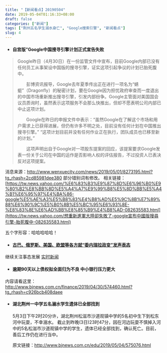 ```yaml
---
title: "【新闻看点】20190504"
date: 2019-05-04T01:16:33+08:00
draft: false
categories: ["新闻"]
tags: ["荆州五名学生溺水身亡", "Google搜索引擎", "新闻看点"]
slug: 4
---
```




- #### 自宫版”Google中国搜寻引擎计划正式宣告失败

>   Google昨日（4月30日）在一份监管文件中宣布，目前Google内部已没有任何员工从事架设中国版的搜寻引擎，证实这项引起争议的计划已胎死腹中。
>
> 　　彭博资讯报导，Google去年夏季传出正在进行一项名为“蜻蜓”（Dragonfly）的秘密计划，要在Google因为担忧政府审查而一度退出的中国市场重新推出搜寻引擎，引发内部纷争。Google主管面对美国国会议员质询时，虽然表示这项服务不会那么快推出，但却不愿表明公司内部已中止这项计划。
>
> 　　Google在昨日的申报文件中表示：“虽然Google在了解这个市场和用户需求上已获得进展，但仍有许多不明之处，目前没有任何计划在中国推出搜寻引擎。” “这项计划目前并没有任何作业正在执行，团队成员也已移至新的计划。”
>
> 　　这项声明出自于Google对一项股东提案的回应，该提案要求Google发表一份关于公司在中国的运作是否影响人权的评估报告，不过投资人已表决反对这项提案。  

消息来源：<http://www.wenxuecity.com/news/2019/05/01/8273195.html?tg_rhash=2cd85981dee380> 
部分错别词有修改。
相关链接：[https://tw.news.yahoo.com/%E6%83%B3%E9%87%8D%E6%96%B0%E9%80%B2%E8%BB%8D%E5%A4%A7%E9%99%B8%E5%8D%BB%E5%A4%B1%E6%95%97%E4%BA%86-google%E5%AE%A3%E5%B8%83%E4%B8%AD%E5%9C%8B%E7%89%88%E6%90%9C%E5%B0%8B%E5%BC%95%E6%93%8E-%E8%83%8E%E6%AD%BB%E8%85%B9%E4%B8%AD-082635583.html](https://tw.news.yahoo.com/想重新進軍大陸卻失敗了-google宣布中國版搜尋引擎-胎死腹中-082635583.html)

五个字形容：哈哈哈哈哈！

- #### [古巴、俄罗斯、美国、欧盟等各方就“委内瑞拉政变”发声表态](https://www.thepaper.cn/newsDetail_forward_3378648?tg_rhash=f089b0540d68f4)

继续关注事态发展  [实时新闻](https://www.google.com/search?newwindow=1&biw=1280&bih=667&tbm=nws&ei=WKfNXOuGOIvqwQOuzoagCQ&q=%E5%A7%94%E5%86%85%E7%91%9E%E6%8B%89&oq=%E5%A7%94%E5%86%85%E7%91%9E%E6%8B%89&gs_l=psy-ab.3...0.0.0.262539.0.0.0.0.0.0.0.0..0.0....0...1c..64.psy-ab..0.0.0....0.EcSfU9NuyYQ)

- #### 逾期90天以上债权拟全面归为不良 中小银行压力更大

内容请看这里：<http://www.bjnews.com.cn/finance/2019/04/30/574460.html?tg_rhash=c926bcb408daee>

- #### 湖北荆州一中学五名溺水学生遗体已全部找到

  5月3日下午2时20分许，湖北荆州松滋市沙道观镇中学的5名初中生下到松东河中玩耍，不幸溺水。
  截止到昨晚(3日)23时47分，因在河边玩耍不慎掉入河中的5名松滋市沙道观镇中学的学生，遗体已经全部找到，确认死亡。目前，善后工作仍在进行当中。

  原文链接：<http://www.bjnews.com.cn/edu/2019/05/04/575076.html>